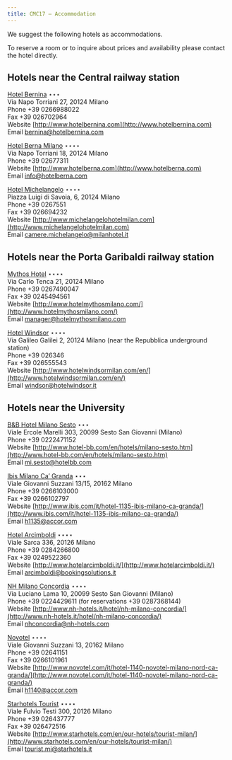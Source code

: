 ```yaml
---
title: CMC17 – Accommodation
---
```


We suggest the following hotels as accommodations.

To reserve a room or to inquire about prices and availability please contact the hotel directly.

Hotels near the Central railway station
-------------------------------------------------

[Hotel Bernina](http://www.hotelbernina.com) ⋆⋆⋆  
Via Napo Torriani 27, 20124 Milano  
Phone +39 0266988022  
Fax +39 026702964  
Website [http://www.hotelbernina.com](http://www.hotelbernina.com)  
Email [bernina@hotelbernina.com](mailto:bernina@hotelbernina.com)  

[Hotel Berna Milano](http://www.hotelberna.com) ⋆⋆⋆⋆  
Via Napo Torriani 18, 20124 Milano  
Phone +39 02677311  
Website [http://www.hotelberna.com](http://www.hotelberna.com)  
Email [info@hotelberna.com](mailto:info@hotelberna.com)  

[Hotel Michelangelo](http://www.michelangelohotelmilan.com) ⋆⋆⋆⋆  
Piazza Luigi di Savoia, 6, 20124 Milano  
Phone +39 0267551  
Fax +39 026694232  
Website [http://www.michelangelohotelmilan.com](http://www.michelangelohotelmilan.com)  
Email [camere.michelangelo@milanhotel.it](mailto:camere.michelangelo@milanhotel.it)  

Hotels near the Porta Garibaldi railway station
-----------------------------------------------------------

[Mythos Hotel](http://www.hotelmythosmilano.com/) ⋆⋆⋆⋆  
Via Carlo Tenca 21, 20124 Milano  
Phone +39 0267490047  
Fax +39 0245494561  
Website [http://www.hotelmythosmilano.com/](http://www.hotelmythosmilano.com/)  
Email [manager@hotelmythosmilano.com](mailto:manager@hotelmythosmilano.com)  

[Hotel Windsor](http://www.hotelwindsormilan.com/en/) ⋆⋆⋆⋆  
Via Galileo Galilei 2, 20124 Milano (near the Repubblica underground station)  
Phone +39 026346  
Fax +39 026555543  
Website [http://www.hotelwindsormilan.com/en/](http://www.hotelwindsormilan.com/en/)  
Email [windsor@hotelwindsor.it](mailto:windsor@hotelwindsor.it)  

Hotels near the University
---------------------------------

[B&B Hotel Milano Sesto](http://www.hotel-bb.com/en/hotels/milano-sesto.htm) ⋆⋆⋆  
Viale Ercole Marelli 303, 20099 Sesto San Giovanni (Milano)  
Phone +39 0222471152  
Website [http://www.hotel-bb.com/en/hotels/milano-sesto.htm](http://www.hotel-bb.com/en/hotels/milano-sesto.htm)  
Email [mi.sesto@hotelbb.com](mailto:mi.sesto@hotelbb.com)  

[Ibis Milano Ca’ Granda](http://www.ibis.com/it/hotel-1135-ibis-milano-ca-granda/) ⋆⋆⋆  
Viale Giovanni Suzzani 13/15, 20162 Milano  
Phone +39 0266103000  
Fax +39 0266102797  
Website [http://www.ibis.com/it/hotel-1135-ibis-milano-ca-granda/](http://www.ibis.com/it/hotel-1135-ibis-milano-ca-granda/)  
Email [h1135@accor.com](mailto:h1135@accor.com)  

[Hotel Arcimboldi](http://www.hotelarcimboldi.it/) ⋆⋆⋆⋆  
Viale Sarca 336, 20126 Milano  
Phone +39 0284266800  
Fax +39 0249522360  
Website [http://www.hotelarcimboldi.it/](http://www.hotelarcimboldi.it/)  
Email [arcimboldi@bookingsolutions.it](mailto:arcimboldi@bookingsolutions.it)  

[NH Milano Concordia](http://www.nh-hotels.it/hotel/nh-milano-concordia/) ⋆⋆⋆⋆  
Via Luciano Lama 10, 20099 Sesto San Giovanni (Milano)  
Phone +39 0224429611 (for reservations +39 0287368144)  
Website [http://www.nh-hotels.it/hotel/nh-milano-concordia/](http://www.nh-hotels.it/hotel/nh-milano-concordia/)  
Email [nhconcordia@nh-hotels.com](mailto:nhconcordia@nh-hotels.com)  

[Novotel](http://www.novotel.com/it/hotel-1140-novotel-milano-nord-ca-granda/) ⋆⋆⋆⋆  
Viale Giovanni Suzzani 13, 20162 Milano  
Phone +39 02641151  
Fax +39 0266101961  
Website [http://www.novotel.com/it/hotel-1140-novotel-milano-nord-ca-granda/](http://www.novotel.com/it/hotel-1140-novotel-milano-nord-ca-granda/)  
Email [h1140@accor.com](mailto:h1140@accor.com)  

[Starhotels Tourist](http://www.starhotels.com/en/our-hotels/tourist-milan/) ⋆⋆⋆⋆  
Viale Fulvio Testi 300, 20126 Milano  
Phone +39 026437777  
Fax +39 026472516  
Website [http://www.starhotels.com/en/our-hotels/tourist-milan/](http://www.starhotels.com/en/our-hotels/tourist-milan/)  
Email [tourist.mi@starhotels.it](mailto:tourist.mi@starhotels.it)  
